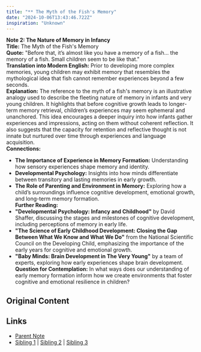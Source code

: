 ```yaml
---
title: "** The Myth of the Fish's Memory"
date: "2024-10-06T13:43:46.722Z"
inspiration: "Unknown"
---
```


  
**Note 2: The Nature of Memory in Infancy**  
**Title:** The Myth of the Fish's Memory  
**Quote:** "Before that, it’s almost like you have a memory of a fish... the memory of a fish. Small children seem to be like that."  
**Translation into Modern English:** Prior to developing more complex memories, young children may exhibit memory that resembles the mythological idea that fish cannot remember experiences beyond a few seconds.  
**Explanation:** The reference to the myth of a fish's memory is an illustrative analogy used to describe the fleeting nature of memory in infants and very young children. It highlights that before cognitive growth leads to longer-term memory retrieval, children’s experiences may seem ephemeral and unanchored. This idea encourages a deeper inquiry into how infants gather experiences and impressions, acting on them without coherent reflection. It also suggests that the capacity for retention and reflective thought is not innate but nurtured over time through experiences and language acquisition.  
**Connections:**  
- **The Importance of Experience in Memory Formation:** Understanding how sensory experiences shape memory and identity.  
- **Developmental Psychology:** Insights into how minds differentiate between transitory and lasting memories in early growth.  
- **The Role of Parenting and Environment in Memory:** Exploring how a child’s surroundings influence cognitive development, emotional growth, and long-term memory formation.  
**Further Reading:**  
- **"Developmental Psychology: Infancy and Childhood"** by David Shaffer, discussing the stages and milestones of cognitive development, including perceptions of memory in early life.  
- **"The Science of Early Childhood Development: Closing the Gap Between What We Know and What We Do"** from the National Scientific Council on the Developing Child, emphasizing the importance of the early years for cognitive and emotional growth.  
- **"Baby Minds: Brain Development in The Very Young"** by a team of experts, exploring how early experiences shape brain development.  
**Question for Contemplation:** In what ways does our understanding of early memory formation inform how we create environments that foster cognitive and emotional resilience in children?  


## Original Content



## Links

- [Parent Note](/parent-note.md)
- [Sibling 1](/zettel1.md) | [Sibling 2](/zettel2.md) | [Sibling 3](/zettel3.md)
